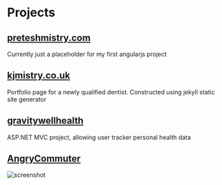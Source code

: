 
# Projects


## [preteshmistry.com](http://www.preteshmistry.com)
Currently just a placeholder for my first angularjs project

## [kjmistry.co.uk](https://kjmistry.co.uk/)
Portfolio page for a newly qualified dentist. Constructed using jekyll static site generator

## [gravitywellhealth](https://healthreading.azurewebsites.net)
ASP.NET MVC project, allowing user tracker personal health data

## [AngryCommuter](https://birchwoodcommuter.azurewebsites.net)
![screenshot](/images/angrycoummuter-1.png)
